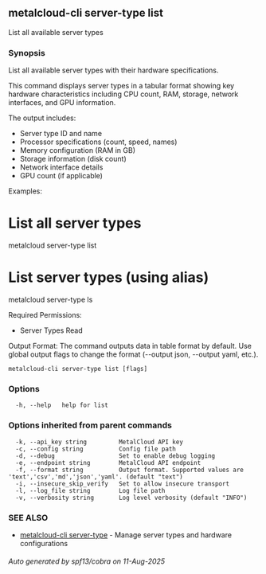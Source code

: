 ## metalcloud-cli server-type list

List all available server types

### Synopsis

List all available server types with their hardware specifications.

This command displays server types in a tabular format showing key hardware 
characteristics including CPU count, RAM, storage, network interfaces, and GPU information.

The output includes:
- Server type ID and name
- Processor specifications (count, speed, names)
- Memory configuration (RAM in GB)
- Storage information (disk count)
- Network interface details
- GPU count (if applicable)

Examples:
  # List all server types
  metalcloud server-type list

  # List server types (using alias)
  metalcloud server-type ls

Required Permissions:
  - Server Types Read

Output Format:
  The command outputs data in table format by default. Use global output flags
  to change the format (--output json, --output yaml, etc.).

```
metalcloud-cli server-type list [flags]
```

### Options

```
  -h, --help   help for list
```

### Options inherited from parent commands

```
  -k, --api_key string         MetalCloud API key
  -c, --config string          Config file path
  -d, --debug                  Set to enable debug logging
  -e, --endpoint string        MetalCloud API endpoint
  -f, --format string          Output format. Supported values are 'text','csv','md','json','yaml'. (default "text")
  -i, --insecure_skip_verify   Set to allow insecure transport
  -l, --log_file string        Log file path
  -v, --verbosity string       Log level verbosity (default "INFO")
```

### SEE ALSO

* [metalcloud-cli server-type](metalcloud-cli_server-type.md)	 - Manage server types and hardware configurations

###### Auto generated by spf13/cobra on 11-Aug-2025

